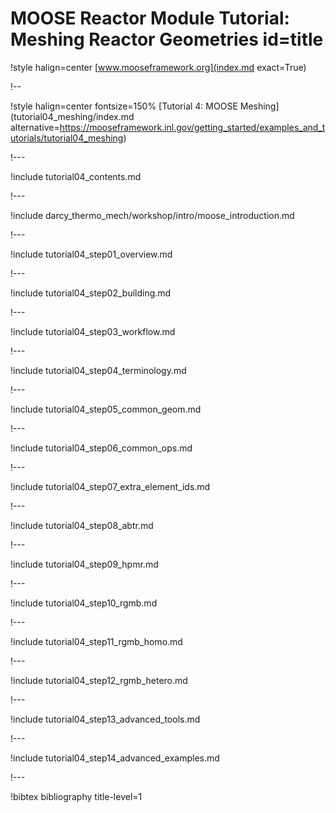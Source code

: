 # MOOSE Reactor Module Tutorial: Meshing Reactor Geometries id=title

!style halign=center
[www.mooseframework.org](index.md exact=True)

!--

!style halign=center fontsize=150%
[Tutorial 4: MOOSE Meshing](tutorial04_meshing/index.md alternative=https://mooseframework.inl.gov/getting_started/examples_and_tutorials/tutorial04_meshing)

!---

!include tutorial04_contents.md

!---

!include darcy_thermo_mech/workshop/intro/moose_introduction.md

!---

!include tutorial04_step01_overview.md

!---

!include tutorial04_step02_building.md

!---

!include tutorial04_step03_workflow.md

!---

!include tutorial04_step04_terminology.md

!---

!include tutorial04_step05_common_geom.md

!---

!include tutorial04_step06_common_ops.md

!---

!include tutorial04_step07_extra_element_ids.md

!---

!include tutorial04_step08_abtr.md

!---

!include tutorial04_step09_hpmr.md

!---

!include tutorial04_step10_rgmb.md

!---

!include tutorial04_step11_rgmb_homo.md

!---

!include tutorial04_step12_rgmb_hetero.md

!---

!include tutorial04_step13_advanced_tools.md

!---

!include tutorial04_step14_advanced_examples.md

!---

!bibtex bibliography title-level=1
